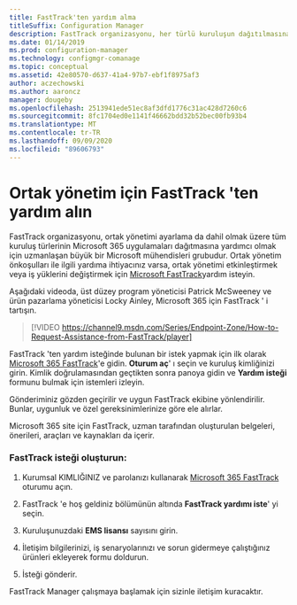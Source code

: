 ```yaml
---
title: FastTrack'ten yardım alma
titleSuffix: Configuration Manager
description: FastTrack organizasyonu, her türlü kuruluşun dağıtılmasına yardımcı olmak için uzmanlaşan büyük bir Microsoft mühendisleri grubudur Microsoft 365
ms.date: 01/14/2019
ms.prod: configuration-manager
ms.technology: configmgr-comanage
ms.topic: conceptual
ms.assetid: 42e80570-d637-41a4-97b7-ebf1f8975af3
author: aczechowski
ms.author: aaroncz
manager: dougeby
ms.openlocfilehash: 2513941ede51ec8af3dfd1776c31ac428d7260c6
ms.sourcegitcommit: 8fc1704ed0e1141f46662bdd32b52bec00fb93b4
ms.translationtype: MT
ms.contentlocale: tr-TR
ms.lasthandoff: 09/09/2020
ms.locfileid: "89606793"
---
```

# <a name="get-help-from-fasttrack-for-co-management"></a>Ortak yönetim için FastTrack 'ten yardım alın

FastTrack organizasyonu, ortak yönetimi ayarlama da dahil olmak üzere tüm kuruluş türlerinin Microsoft 365 uygulamaları dağıtmasına yardımcı olmak için uzmanlaşan büyük bir Microsoft mühendisleri grubudur. Ortak yönetim önkoşulları ile ilgili yardıma ihtiyacınız varsa, ortak yönetimi etkinleştirmek veya iş yüklerini değiştirmek için [Microsoft FastTrack](https://Microsoft.com/FastTrack/)yardım isteyin. 

Aşağıdaki videoda, üst düzey program yöneticisi Patrick McSweeney ve ürün pazarlama yöneticisi Locky Ainley, Microsoft 365 için FastTrack ' i tartışın.

> [!VIDEO https://channel9.msdn.com/Series/Endpoint-Zone/How-to-Request-Assistance-from-FastTrack/player]

FastTrack 'ten yardım isteğinde bulunan bir istek yapmak için ilk olarak [Microsoft 365 FastTrack](https://www.microsoft.com/fasttrack/microsoft-365/security)'e gidin. **Oturum aç**' ı seçin ve kuruluş kimliğinizi girin. Kimlik doğrulamasından geçtikten sonra panoya gidin ve **Yardım isteği** formunu bulmak için istemleri izleyin.

Gönderiminiz gözden geçirilir ve uygun FastTrack ekibine yönlendirilir. Bunlar, uygunluk ve özel gereksinimlerinize göre ele alırlar. 

Microsoft 365 site için FastTrack, uzman tarafından oluşturulan belgeleri, önerileri, araçları ve kaynakları da içerir.


### <a name="make-a-fasttrack-request"></a>FastTrack isteği oluşturun:

1. Kurumsal KIMLIĞINIZ ve parolanızı kullanarak [Microsoft 365 FastTrack](https://www.microsoft.com/fasttrack/microsoft-365/security) oturumu açın.  

2. FastTrack 'e hoş geldiniz bölümünün altında **FastTrack yardımı iste**' yi seçin.  

3. Kuruluşunuzdaki **EMS lisansı** sayısını girin.  

4. İletişim bilgilerinizi, iş senaryolarınızı ve sorun gidermeye çalıştığınız ürünleri ekleyerek formu doldurun.

5. İsteği gönderir. 

FastTrack Manager çalışmaya başlamak için sizinle iletişim kuracaktır.

